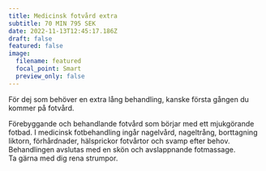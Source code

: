 ```yaml
---
title: Medicinsk fotvård extra
subtitle: 70 MIN 795 SEK
date: 2022-11-13T12:45:17.186Z
draft: false
featured: false
image:
  filename: featured
  focal_point: Smart
  preview_only: false
---
```

För dej som behöver en extra lång behandling, kanske första gången du kommer på fotvård.

Förebyggande och behandlande fotvård som börjar med ett mjukgörande fotbad. I medicinsk fotbehandling ingår nagelvård, nageltrång, borttagning liktorn, förhårdnader, hälsprickor fotvårtor och svamp efter behov. Behandlingen avslutas med en skön och avslappnande fotmassage.\
Ta gärna med dig rena strumpor.